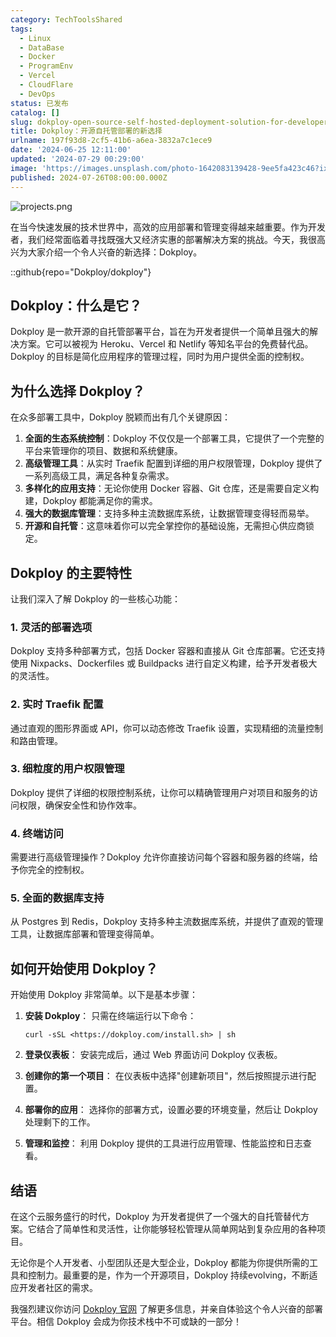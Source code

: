 ```yaml
---
category: TechToolsShared
tags:
  - Linux
  - DataBase
  - Docker
  - ProgramEnv
  - Vercel
  - CloudFlare
  - DevOps
status: 已发布
catalog: []
slug: dokploy-open-source-self-hosted-deployment-solution-for-developers
title: Dokploy：开源自托管部署的新选择
urlname: 197f93d8-2cf5-41b6-a6ea-3832a7c1ece9
date: '2024-06-25 12:11:00'
updated: '2024-07-29 00:29:00'
image: 'https://images.unsplash.com/photo-1642083139428-9ee5fa423c46?ixlib=rb-4.0.3&q=85&fm=jpg&crop=entropy&cs=srgb'
published: 2024-07-26T08:00:00.000Z
---
```


![projects.png](https://prod-files-secure.s3.us-west-2.amazonaws.com/5d24fe63-e567-4804-86f9-9fdc62e13082/adfdc1fe-2109-46ac-9ad4-f50e8631f20c/projects.png?X-Amz-Algorithm=AWS4-HMAC-SHA256&X-Amz-Content-Sha256=UNSIGNED-PAYLOAD&X-Amz-Credential=ASIAZI2LB466SX3KF6KY%2F20250331%2Fus-west-2%2Fs3%2Faws4_request&X-Amz-Date=20250331T053900Z&X-Amz-Expires=3600&X-Amz-Security-Token=IQoJb3JpZ2luX2VjEDUaCXVzLXdlc3QtMiJHMEUCIQC2hPXLzOP5zff%2BqUGLwGiniRATpNnhJvKTjd4lzfx%2BwQIgIHUUmkDAHj7w3%2BLi7vPD886Lruw61sEHwzGHOS%2BbrmwqiAQInv%2F%2F%2F%2F%2F%2F%2F%2F%2F%2FARAAGgw2Mzc0MjMxODM4MDUiDP7MfaB%2BiF2T%2ByVHJircA3X1%2FbR89CXhqaHQT2iGGB9DDe6rVuc0D%2B15%2F87JzhJ6MOA0oWDJVTVJQLBbOR9h01BVRIwLP8NGCCYeZP%2BXIoVFANZZqToZai15r79z87Bg2gxiE6D3oK2Dz%2FlcZrPq80EX5winUje3LXAHyxLqKT75BeGezwQBLQZAZo%2F3Hf93bwnrgAFTVK%2Br4jk%2BXgJe5E0o%2F0vlKuszVX08nO8syuEDRAegDobnqn5WRKIfnWt%2BWgohHPZxZ54OUhxD1v8bILF%2Bm0wNTJLbYQywSsVjHG71OhHyOIjakV54qAfk9k2F6Jn2CnpYbbeV%2F2zR1CX4h%2BXyf6puKLbdz0rYv4bhp26aXmH8q7rt7jnDgant9uHCPtcJqeGUFDvyPIIn8kJL3hyOO3XK%2Bl2bXK2Ncy73eGR4yQ%2Ba%2FgM4RbYNG0YgKid6eyIic4f0j3w2CsvctLgd0xhGyuK2FuO51ECOntLTuM0hwT71Gw4XOPNuNePjMkkqDwWtI78rHZByNqELB1yHAm7lD9BoSSKf8IeC9WsCRtBTtMKzp0mYDEH%2B2eT7ZrM0RkMgZKJFGsB%2FJAIP8WiVAUTHxhrJFvqK%2FwvrJrGZyNMK6w9RG8qNtggA7Vpx5n3yR2ch9N1lw5dIpId1MPHIqL8GOqUBz8bPEnjB3hLmlRFPgJtf1yLB895%2BqFo16sNAJv669mGIpvKSqyzJeIOS8070osFTsvYkjarnP4AG5sRYbosQIB6t6Aovuxk75vCRdPCEt4WJqGCygCuPcn3TRJcQ4gfhyKVs1BdZQYPGN0gTj9jM%2BvnxBcBpE5RPjSJpI9AnCbROUD44F%2BPxHTdBKEAAacIRAtrdDwwaPK4fmILkvnBwOTSwizOW&X-Amz-Signature=d0810a5f47b940f14a401c8acf767fbffa08c907aef32647fda5384b3806ef46&X-Amz-SignedHeaders=host&x-id=GetObject)


在当今快速发展的技术世界中，高效的应用部署和管理变得越来越重要。作为开发者，我们经常面临着寻找既强大又经济实惠的部署解决方案的挑战。今天，我很高兴为大家介绍一个令人兴奋的新选择：Dokploy。


::github{repo="Dokploy/dokploy"}


## Dokploy：什么是它？


Dokploy 是一款开源的自托管部署平台，旨在为开发者提供一个简单且强大的解决方案。它可以被视为 Heroku、Vercel 和 Netlify 等知名平台的免费替代品。Dokploy 的目标是简化应用程序的管理过程，同时为用户提供全面的控制权。


## 为什么选择 Dokploy？


在众多部署工具中，Dokploy 脱颖而出有几个关键原因：

1. **全面的生态系统控制**：Dokploy 不仅仅是一个部署工具，它提供了一个完整的平台来管理你的项目、数据和系统健康。
2. **高级管理工具**：从实时 Traefik 配置到详细的用户权限管理，Dokploy 提供了一系列高级工具，满足各种复杂需求。
3. **多样化的应用支持**：无论你使用 Docker 容器、Git 仓库，还是需要自定义构建，Dokploy 都能满足你的需求。
4. **强大的数据库管理**：支持多种主流数据库系统，让数据管理变得轻而易举。
5. **开源和自托管**：这意味着你可以完全掌控你的基础设施，无需担心供应商锁定。

## Dokploy 的主要特性


让我们深入了解 Dokploy 的一些核心功能：


### 1. 灵活的部署选项


Dokploy 支持多种部署方式，包括 Docker 容器和直接从 Git 仓库部署。它还支持使用 Nixpacks、Dockerfiles 或 Buildpacks 进行自定义构建，给予开发者极大的灵活性。


### 2. 实时 Traefik 配置


通过直观的图形界面或 API，你可以动态修改 Traefik 设置，实现精细的流量控制和路由管理。


### 3. 细粒度的用户权限管理


Dokploy 提供了详细的权限控制系统，让你可以精确管理用户对项目和服务的访问权限，确保安全性和协作效率。


### 4. 终端访问


需要进行高级管理操作？Dokploy 允许你直接访问每个容器和服务器的终端，给予你完全的控制权。


### 5. 全面的数据库支持


从 Postgres 到 Redis，Dokploy 支持多种主流数据库系统，并提供了直观的管理工具，让数据库部署和管理变得简单。


## 如何开始使用 Dokploy？


开始使用 Dokploy 非常简单。以下是基本步骤：

1. **安装 Dokploy**：
只需在终端运行以下命令：

    ```plain text
    curl -sSL <https://dokploy.com/install.sh> | sh
    ```

2. **登录仪表板**：
安装完成后，通过 Web 界面访问 Dokploy 仪表板。
3. **创建你的第一个项目**：
在仪表板中选择"创建新项目"，然后按照提示进行配置。
4. **部署你的应用**：
选择你的部署方式，设置必要的环境变量，然后让 Dokploy 处理剩下的工作。
5. **管理和监控**：
利用 Dokploy 提供的工具进行应用管理、性能监控和日志查看。

## 结语


在这个云服务盛行的时代，Dokploy 为开发者提供了一个强大的自托管替代方案。它结合了简单性和灵活性，让你能够轻松管理从简单网站到复杂应用的各种项目。


无论你是个人开发者、小型团队还是大型企业，Dokploy 都能为你提供所需的工具和控制力。最重要的是，作为一个开源项目，Dokploy 持续evolving，不断适应开发者社区的需求。


我强烈建议你访问 [Dokploy 官网](https://dokploy.com/) 了解更多信息，并亲自体验这个令人兴奋的部署平台。相信 Dokploy 会成为你技术栈中不可或缺的一部分！

